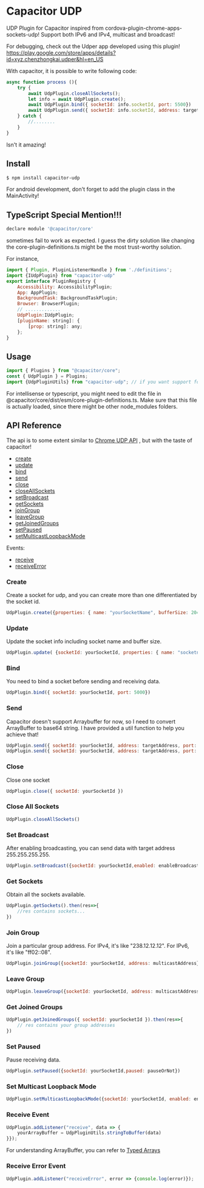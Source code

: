 # Capacitor UDP
UDP Plugin for Capacitor inspired from cordova-plugin-chrome-apps-sockets-udp!
Support both IPv6 and IPv4, multicast and broadcast!

For debugging, check out the Udper app developed using this plugin!
https://play.google.com/store/apps/details?id=xyz.chenzhongkai.udper&hl=en_US


With capacitor, it is possible to write following code:
```js
async function process (){
    try {
        await UdpPlugin.closeAllSockets();
        let info = await UdpPlugin.create();
        await UdpPlugin.bind({ socketId: info.socketId, port: 5500})
        await UdpPlugin.send({ socketId: info.socketId, address: targetAddress, port: 6000, buffer: UdpPluginUtils.bufferToString(data)}) })
    } catch {
        //........
    }
}

```
Isn't it amazing!


## Install

```bash
$ npm install capacitor-udp
```

For android development, don't forget to add the plugin class in the MainActivity!


## TypeScript Special Mention!!!
```js
declare module '@capacitor/core'
```
sometimes fail to work as expected. I guess the dirty solution like changing the core-plugin-definitions.ts might be the most trust-worthy solution. 

For instance,

```js
import { Plugin, PluginListenerHandle } from './definitions';
import {IUdpPlugin} from "capacitor-udp"
export interface PluginRegistry {
    Accessibility: AccessibilityPlugin;
    App: AppPlugin;
    BackgroundTask: BackgroundTaskPlugin;
    Browser: BrowserPlugin;
    // .............
    UdpPlugin:IUdpPlugin;
    [pluginName: string]: {
        [prop: string]: any;
    };
}
```




## Usage

```js
import { Plugins } from "@capacitor/core";
const { UdpPlugin } = Plugins;
import {UdpPluginUtils} from "capacitor-udp"; // if you want support for converting between ArrayBuffer and String
```
For intellisense or typescript, you might need to edit the file in @capacitor/core/dist/esm/core-plugin-definitions.ts. Make sure that this file is actually loaded, since there might be other node_modules folders.


## API Reference

The api is to some extent similar to [Chrome UDP API](https://developer.chrome.com/apps/sockets_udp) , but with the taste of capacitor!

- [create](#create)
- [update](#update)
- [bind](#bind)
- [send](#send)
- [close](#close)
- [closeAllSockets](#close-all-sockets)
- [setBroadcast](#set-broadcast)
- [getSockets](#get-sockets)
- [joinGroup](#join-group)
- [leaveGroup](#leave-group)
- [getJoinedGroups](#get-joined-Groups)
- [setPaused](#set-paused)
- [setMulticastLoopbackMode](#set-multicast-loopback-mode)

Events:
- [receive](#receive-event)
- [receiveError](#receive-error-event)

### Create ###
Create a socket for udp, and you can create more than one differentiated by the socket id. 
```js
UdpPlugin.create({properties: { name: "yourSocketName", bufferSize: 2048 }} ).then(res=>{socketId = res.socketId});
```

### Update ###
Update the socket info including socket name and buffer size.
```js
UdpPlugin.update( {socketId: yourSocketId, properties: { name: "socketname", bufferSize: 2048 }} )
```

### Bind ###
You need to bind a socket before sending and receiving data.
```js
UdpPlugin.bind({ socketId: yourSocketId, port: 5000})
```

### Send ###
Capacitor doesn't support Arraybuffer for now, so I need to convert ArrayBuffer to base64 string. 
I have provided a util function to help you achieve that!
```js
UdpPlugin.send({ socketId: yourSocketId, address: targetAddress, port: 6000, buffer: bufferString}) // bufferString is of type string
UdpPlugin.send({ socketId: yourSocketId, address: targetAddress, port: 6000, buffer: UdpPluginUtils.bufferToString(data)}) // data is of type ArrayBuffer
```

### Close ###
Close one socket
```js
UdpPlugin.close({ socketId: yourSocketId }) 
```

### Close All Sockets ###
```js
UdpPlugin.closeAllSockets() 
```

### Set Broadcast ###
After enabling broadcasting, you can send data with target address 255.255.255.255.
```js
UdpPlugin.setBroadcast({socketId: yourSocketId,enabled: enableBroadcastOrNot}) 
```

### Get Sockets ###
Obtain all the sockets available.

```js
UdpPlugin.getSockets().then(res=>{
    //res contains sockets...
})
```

### Join Group ###
Join a particular group address.
For IPv4, it's like "238.12.12.12".
For IPv6, it's like "ff02::08".
```js
UdpPlugin.joinGroup({socketId: yourSocketId, address: multicastAddress})
```

### Leave Group ###
```js
UdpPlugin.leaveGroup({socketId: yourSocketId, address: multicastAddress})
```

### Get Joined Groups ###
```js
UdpPlugin.getJoinedGroups({ socketId: yourSocketId }).then(res=>{
    // res contains your group addresses
})
```

### Set Paused ###
Pause receiving data.
```js
UdpPlugin.setPaused({socketId: yourSocketId,paused: pauseOrNot})
```

### Set Multicast Loopback Mode ###
```js
UdpPlugin.setMulticastLoopbackMode({socketId: yourSocketId, enabled: enabledOrNot})
```

### Receive Event ###
```js
UdpPlugin.addListener("receive", data => {
    yourArrayBuffer = UdpPluginUtils.stringToBuffer(data)
}});
```
For understanding ArrayBuffer, you can refer to [Typed Arrays](https://developer.mozilla.org/en-US/docs/Web/JavaScript/Typed_arrays)

### Receive Error Event ###
```js
UdpPlugin.addListener("receiveError", error => {console.log(error)});
```
